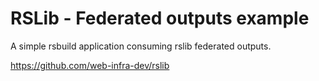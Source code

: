 # RSLib - Federated outputs example

A simple rsbuild application consuming rslib federated outputs.

https://github.com/web-infra-dev/rslib
